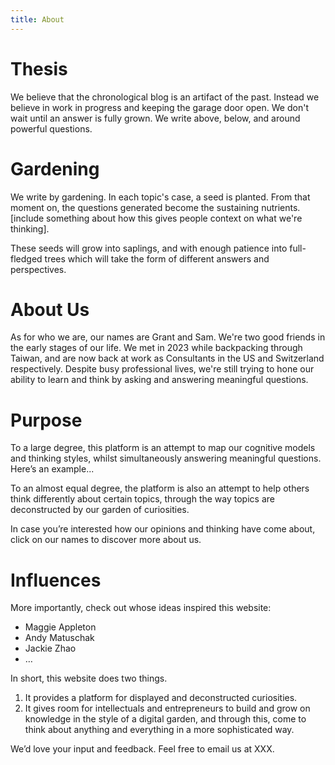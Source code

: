 ```yaml
---
title: About
---
```


# Thesis

We believe that the chronological blog is an artifact of the past. Instead we believe in work in progress and keeping the garage door open. We don't wait until an answer is fully grown. We write above, below, and around powerful questions.

# Gardening

We write by gardening. In each topic's case, a seed is planted. From that moment on, the questions generated become the sustaining nutrients. [include something about how this gives people context on what we're thinking].

These seeds will grow into saplings, and with enough patience into full-fledged trees which will take the form of different answers and perspectives.

# About Us

As for who we are, our names are Grant and Sam. We're two good friends in the early stages of our life. We met in 2023 while backpacking through Taiwan, and are now back at work as Consultants in the US and Switzerland respectively. Despite busy professional lives, we're still trying to hone our ability to learn and think by asking and answering meaningful questions.

# Purpose

To a large degree, this platform is an attempt to map our cognitive models and thinking styles, whilst simultaneously answering meaningful questions. Here’s an example...

To an almost equal degree, the platform is also an attempt to help others think differently about certain topics, through the way topics are deconstructed by our garden of curiosities.

In case you’re interested how our opinions and thinking have come about, click on our names to discover more about us.

# Influences

More importantly, check out whose ideas inspired this website:

- Maggie Appleton
- Andy Matuschak
- Jackie Zhao
- …

In short, this website does two things.

<ol>
    <li>It provides a platform for displayed and deconstructed curiosities.</li>
    <li>
    It gives room for intellectuals and entrepreneurs to build and grow on knowledge in the style of a digital garden, and through this, come to think about anything and everything in a more sophisticated way.
    </li>
</ol>

We’d love your input and feedback. Feel free to email us at XXX.

